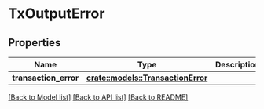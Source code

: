 # TxOutputError

## Properties

Name | Type | Description | Notes
------------ | ------------- | ------------- | -------------
**transaction_error** | [**crate::models::TransactionError**](TransactionError.md) |  | 

[[Back to Model list]](../README.md#documentation-for-models) [[Back to API list]](../README.md#documentation-for-api-endpoints) [[Back to README]](../README.md)


